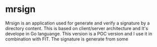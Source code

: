 # mrsign
Mrsign is an application used for generate and verify a signature by a directory content. This is based on client/server architecture and It's develope in Go languange. This version is a POC version and I use it in combination with FIT. The signature is generate from some  
